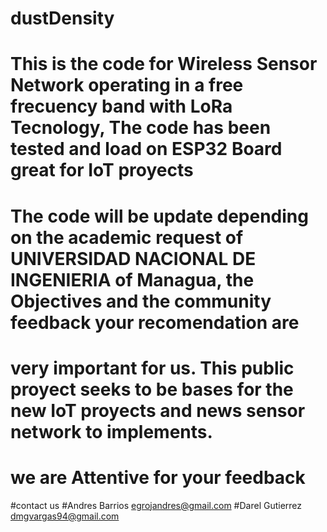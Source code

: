 # dustDensity
# This is the code for Wireless Sensor Network operating in a free frecuency band with LoRa Tecnology, The code has been tested and load on ESP32 Board great for IoT proyects
# The code will be update depending on the academic request of UNIVERSIDAD NACIONAL DE INGENIERIA of Managua, the Objectives and the community feedback your recomendation are
# very important for us. This public proyect seeks to be bases for the new IoT proyects and news sensor network to implements. 
# we are Attentive for your feedback

#contact us
#Andres Barrios egrojandres@gmail.com
#Darel Gutierrez dmgvargas94@gmail.com
